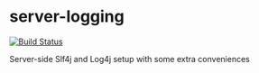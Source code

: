 server-logging
==============

[![Build Status](https://travis-ci.org/susom/server-logging.svg?branch=master)](https://travis-ci.org/susom/server-logging)

Server-side Slf4j and Log4j setup with some extra conveniences
